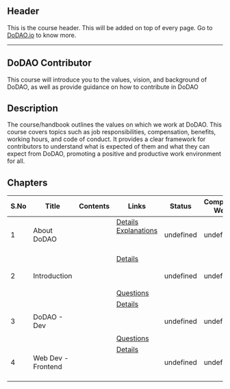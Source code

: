 ## Header
This is the course header. This will be added on top of every page. Go to [DoDAO.io](https://www.dodao.io) to know more.

 ---

 ## DoDAO Contributor
 This course will introduce you to the values, vision, and background of DoDAO, as well as provide guidance on how to contribute in DoDAO





 
 ## Description
 The  course/handbook outlines the values on which we work at DoDAO. This course covers topics such as job responsibilities, compensation, benefits, working hours, and code of conduct. It provides a clear framework for contributors to understand what is expected of them and what they can expect from DoDAO, promoting a positive and productive work environment for all.





 
 ## Chapters
 
 | S.No        | Title       | Contents   | Links      | Status      | Completion Week |
 | ----------- | ----------- |----------- |----------- | ----------- | ----------- |
 | 1      | About DoDAO | | [Details](generated/topics/about-dodao.md) <br/> [Explanations](generated/explanations/about-dodao.md) <br/>  <br/>  <br/>  | undefined | undefined |
 | 2      | Introduction | | [Details](generated/topics/introduction.md) <br/>  <br/>  <br/>  <br/> [Questions](generated/questions/web-tailwind.md) | undefined | undefined |
 | 3      | DoDAO - Dev | | [Details](generated/topics/dodao-dev.md) <br/>  <br/>  <br/>  <br/> [Questions](generated/questions/dodao-dev.md) | undefined | undefined |
 | 4      | Web Dev - Frontend | | [Details](generated/topics/web-dev-frontend.md) <br/>  <br/>  <br/>  <br/>  | undefined | undefined | 
